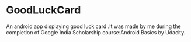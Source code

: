 # GoodLuckCard
An android app displaying good luck card .It was made by me during the completion of Google India Scholarship course:Android Basics by Udacity.
